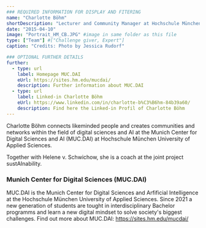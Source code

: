 ```yaml
---
### REQUIRED INFORMATION FOR DISPLAY AND FITERING
name: "Charlotte Böhm"
shortDescription: "Lecturer and Community Manager at Hochschule München"
date: "2015-04-10"
image: "Portrait_HM_CB.JPG" #image in same folder as this file
type: ["Team"] #["Challenge giver, Expert"]
caption: "Credits: Photo by Jessica Rudorf"

### OPTIONAL FURTHER DETAILS
further:
  - type: url
    label: Homepage MUC.DAI
    eUrl: https://sites.hm.edu/mucdai/
    description: Further information about MUC.DAI
  - type: url
    label: Linked-in Charlotte Böhm
    eUrl: https://www.linkedin.com/in/charlotte-b%C3%B6hm-84b39a60/
    description: Find here the Linked-in Profil of Charlotte Böhm
---
```


Charlotte Böhm connects likeminded people and creates communities and networks within the field of digital sciences and AI at the Munich Center for Digital Sciences and AI (MUC.DAI) at Hochschule München University of Applied Sciences.

Together with Helene v. Schwichow, she is a coach at the joint project sustAInability.

### Munich Center for Digital Sciences (MUC.DAI)

MUC.DAI is the Munich Center for Digital Sciences and Arfificial Intelligence at the Hochschule München University of Applied Sciences. Since 2021 a new generation of students are tought in interdisciplinary Bachelor programms and learn a new digital mindset to solve society's biggest challenges.
Find out more about MUC.DAI: https://sites.hm.edu/mucdai/
